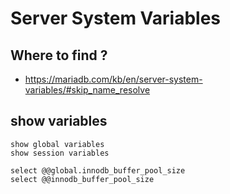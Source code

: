 # Server System Variables 

## Where to find ?

  * https://mariadb.com/kb/en/server-system-variables/#skip_name_resolve
  
## show variables 

```
show global variables
show session variables 

select @@global.innodb_buffer_pool_size 
select @@innodb_buffer_pool_size 
```
